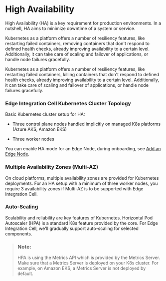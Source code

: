 <!-- loiobb564867c7dd45b495e21c0a4c1d1a39 -->

# High Availability

High Availability \(HA\) is a key requirement for production environments. In a nutshell, HA aims to minimize downtime of a system or service.

Kubernetes as a platform offers a number of resiliency features, like restarting failed containers, removing containers that don't respond to defined health checks, already improving availability to a certain level. Additionally, it can take care of scaling and failover of applications, or handle node failures gracefully.

Kubernetes as a platform offers a number of resiliency features, like restarting failed containers, killing containers that don't respond to defined health checks, already improving availability to a certain level. Additionally, it can take care of scaling and failover of applications, or handle node failures gracefully.





### Edge Integration Cell Kubernetes Cluster Topology

Basic Kubernetes cluster setup for HA:

-   Three control plane nodes handled implicitly on managed K8s platforms \(Azure AKS, Amazon EKS\)

-   Three worker nodes

You can enable HA mode for an Edge Node, during onboarding, see [Add an Edge Node](add-an-edge-node-d96772f.md).



### Multiple Availability Zones \(Multi-AZ\)

On cloud platforms, multiple availability zones are provided for Kubernetes deployments. For an HA setup with a minimum of three worker nodes, you require 3 availability zones if Multi-AZ is to be supported with Edge Integration Cell.



### Auto-Scaling

Scalability and reliability are key features of Kubernetes. Horizontal Pod Autoscaler \(HPA\) is a standard K8s feature provided by the core. For Edge Integration Cell, we'll gradually support auto-scaling for selected components.

> ### Note:  
> HPA is using the Metrics API which is provided by the Metrics Server. Make sure that a Metrics Server is deployed on your K8s cluster. For example, on Amazon EKS, a Metrics Server is not deployed by default.

